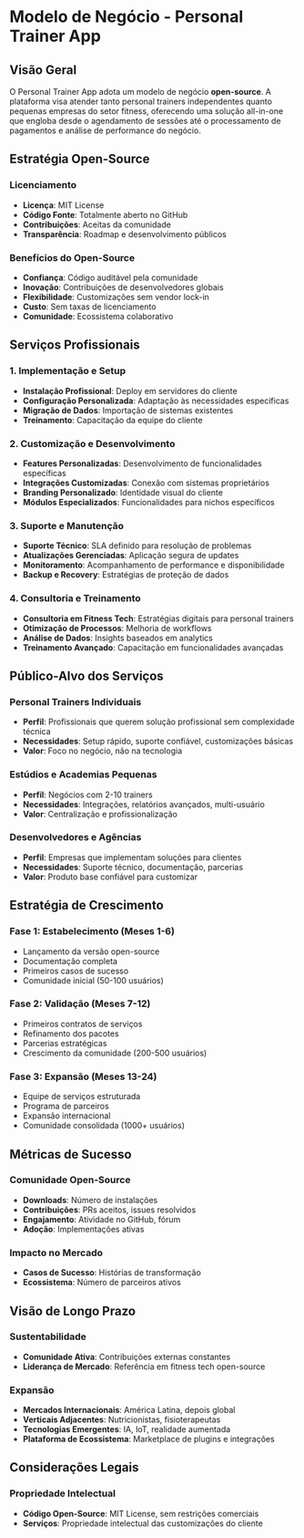 # Modelo de Negócio - Personal Trainer App

## Visão Geral

O Personal Trainer App adota um modelo de negócio **open-source**. A plataforma visa atender tanto personal trainers independentes quanto pequenas empresas do setor fitness, oferecendo uma solução all-in-one que engloba desde o agendamento de sessões até o processamento de pagamentos e análise de performance do negócio.

## Estratégia Open-Source

### Licenciamento
- **Licença**: MIT License
- **Código Fonte**: Totalmente aberto no GitHub
- **Contribuições**: Aceitas da comunidade
- **Transparência**: Roadmap e desenvolvimento públicos

### Benefícios do Open-Source
- **Confiança**: Código auditável pela comunidade
- **Inovação**: Contribuições de desenvolvedores globais
- **Flexibilidade**: Customizações sem vendor lock-in
- **Custo**: Sem taxas de licenciamento
- **Comunidade**: Ecossistema colaborativo

## Serviços Profissionais

### 1. Implementação e Setup
- **Instalação Profissional**: Deploy em servidores do cliente
- **Configuração Personalizada**: Adaptação às necessidades específicas
- **Migração de Dados**: Importação de sistemas existentes
- **Treinamento**: Capacitação da equipe do cliente

### 2. Customização e Desenvolvimento
- **Features Personalizadas**: Desenvolvimento de funcionalidades específicas
- **Integrações Customizadas**: Conexão com sistemas proprietários
- **Branding Personalizado**: Identidade visual do cliente
- **Módulos Especializados**: Funcionalidades para nichos específicos

### 3. Suporte e Manutenção
- **Suporte Técnico**: SLA definido para resolução de problemas
- **Atualizações Gerenciadas**: Aplicação segura de updates
- **Monitoramento**: Acompanhamento de performance e disponibilidade
- **Backup e Recovery**: Estratégias de proteção de dados

### 4. Consultoria e Treinamento
- **Consultoria em Fitness Tech**: Estratégias digitais para personal trainers
- **Otimização de Processos**: Melhoria de workflows
- **Análise de Dados**: Insights baseados em analytics
- **Treinamento Avançado**: Capacitação em funcionalidades avançadas

## Público-Alvo dos Serviços

### Personal Trainers Individuais
- **Perfil**: Profissionais que querem solução profissional sem complexidade técnica
- **Necessidades**: Setup rápido, suporte confiável, customizações básicas
- **Valor**: Foco no negócio, não na tecnologia

### Estúdios e Academias Pequenas
- **Perfil**: Negócios com 2-10 trainers
- **Necessidades**: Integrações, relatórios avançados, multi-usuário
- **Valor**: Centralização e profissionalização

### Desenvolvedores e Agências
- **Perfil**: Empresas que implementam soluções para clientes
- **Necessidades**: Suporte técnico, documentação, parcerias
- **Valor**: Produto base confiável para customizar

## Estratégia de Crescimento

### Fase 1: Estabelecimento (Meses 1-6)
- Lançamento da versão open-source
- Documentação completa
- Primeiros casos de sucesso
- Comunidade inicial (50-100 usuários)

### Fase 2: Validação (Meses 7-12)
- Primeiros contratos de serviços
- Refinamento dos pacotes
- Parcerias estratégicas
- Crescimento da comunidade (200-500 usuários)

### Fase 3: Expansão (Meses 13-24)
- Equipe de serviços estruturada
- Programa de parceiros
- Expansão internacional
- Comunidade consolidada (1000+ usuários)

## Métricas de Sucesso

### Comunidade Open-Source
- **Downloads**: Número de instalações
- **Contribuições**: PRs aceitos, issues resolvidos
- **Engajamento**: Atividade no GitHub, fórum
- **Adoção**: Implementações ativas

### Impacto no Mercado
- **Casos de Sucesso**: Histórias de transformação
- **Ecossistema**: Número de parceiros ativos

## Visão de Longo Prazo

### Sustentabilidade
- **Comunidade Ativa**: Contribuições externas constantes
- **Liderança de Mercado**: Referência em fitness tech open-source

### Expansão
- **Mercados Internacionais**: América Latina, depois global
- **Verticais Adjacentes**: Nutricionistas, fisioterapeutas
- **Tecnologias Emergentes**: IA, IoT, realidade aumentada
- **Plataforma de Ecossistema**: Marketplace de plugins e integrações

## Considerações Legais

### Propriedade Intelectual
- **Código Open-Source**: MIT License, sem restrições comerciais
- **Serviços**: Propriedade intelectual das customizações do cliente
